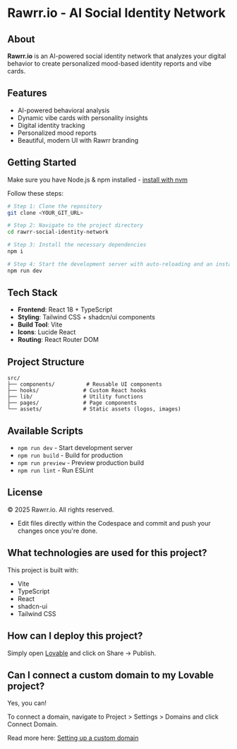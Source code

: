 # Rawrr.io - AI Social Identity Network

## About

**Rawrr.io** is an AI-powered social identity network that analyzes your digital behavior to create personalized mood-based identity reports and vibe cards.

## Features

- AI-powered behavioral analysis
- Dynamic vibe cards with personality insights
- Digital identity tracking
- Personalized mood reports
- Beautiful, modern UI with Rawrr branding

## Getting Started

Make sure you have Node.js & npm installed - [install with nvm](https://github.com/nvm-sh/nvm#installing-and-updating)

Follow these steps:

```sh
# Step 1: Clone the repository
git clone <YOUR_GIT_URL>

# Step 2: Navigate to the project directory
cd rawrr-social-identity-network

# Step 3: Install the necessary dependencies
npm i

# Step 4: Start the development server with auto-reloading and an instant preview
npm run dev
```

## Tech Stack

- **Frontend**: React 18 + TypeScript
- **Styling**: Tailwind CSS + shadcn/ui components
- **Build Tool**: Vite
- **Icons**: Lucide React
- **Routing**: React Router DOM

## Project Structure

```
src/
├── components/          # Reusable UI components
├── hooks/              # Custom React hooks
├── lib/                # Utility functions
├── pages/              # Page components
└── assets/             # Static assets (logos, images)
```

## Available Scripts

- `npm run dev` - Start development server
- `npm run build` - Build for production
- `npm run preview` - Preview production build
- `npm run lint` - Run ESLint

## License

© 2025 Rawrr.io. All rights reserved.
- Edit files directly within the Codespace and commit and push your changes once you're done.

## What technologies are used for this project?

This project is built with:

- Vite
- TypeScript
- React
- shadcn-ui
- Tailwind CSS

## How can I deploy this project?

Simply open [Lovable](https://lovable.dev/projects/adf5062d-2fa9-437c-89da-a89ca498656d) and click on Share -> Publish.

## Can I connect a custom domain to my Lovable project?

Yes, you can!

To connect a domain, navigate to Project > Settings > Domains and click Connect Domain.

Read more here: [Setting up a custom domain](https://docs.lovable.dev/tips-tricks/custom-domain#step-by-step-guide)
